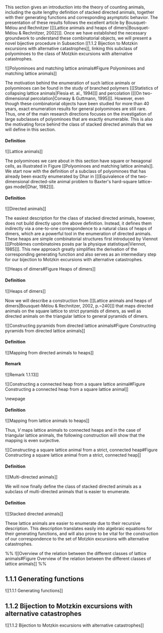 This section gives an introduction into the theory of counting animals, including the quite lengthy definition of stacked directed animals, together with their generating functions and corresponding asymptotic behavior. 
The presentation of these results follows the excellent article by Bousquet-Mélou and Rechnitzer \[[[Lattice animals and heaps of dimers|Bousquet-Mélou & Rechnitzer, 2002]]\]. 
Once we have established the necessary groundwork to understand these combinatorial objects, we will present a novel bijective procedure in Subsection [[1.1.2 Bijection to Motzkin excursions with alternative catastrophes]], linking this subclass of polyominoes to the class of Motzkin excursions with alternative catastrophes.

![[Polyominoes and matching lattice animals#Figure Polyominoes and matching lattice animals]]

The motivation behind the enumeration of such lattice animals or polyominoes can be found in the study of branched polymers \[[[Statistics of collapsing lattice animals|Flesia et. al., 1994]]\] and percolation \[[[On two-dimensional percolation|Conway & Guttmann, 1995]]\]. 
However, even though these combinatorial objects have been studied for more than 40 years, exact enumeration results for general polyominoes are still rare. 
Thus, one of the main research directions focuses on the investigation of large subclasses of polyominoes that are exactly enumerable. 
This is also the motivating force behind the class of stacked directed animals that we will define in this section.
#### Definition

![[Lattice animals]]

The polyominoes we care about in this section have square or hexagonal cells, as illustrated in Figure [[Polyominoes and matching lattice animals]]. 
We start now with the definition of a subclass of polyominoes that has already been exactly enumerated by Dhar in \[[[Equivalence of the two-dimensional directed-site animal problem to Baxter's hard-square lattice-gas model|Dhar, 1982]]\].
#### Definition

![[Directed animals]]

The easiest description for the class of stacked directed animals, however, does not build directly upon the above definition. 
Instead, it defines them indirectly via a one-to-one correspondence to a natural class of heaps of dimers, which are a powerful tool in the enumeration of directed animals. 
These heaps are simple combinatorial structures first introduced by Viennot \[[[Problèmes combinatoires posés par la physique statistique|Viennot, 1985]]\]. 
This new approach greatly simplifies the derivation of the corresponding generating function and also serves as an intermediary step for our bijection to Motzkin excursions with alternative catastrophes.

![[Heaps of dimers#Figure Heaps of dimers]]
#### Definition

![[Heaps of dimers]]

Now we will describe a construction from \[[[Lattice animals and heaps of dimers|Bousquet-Mélou & Rechnitzer, 2002, p.~240]]\] that maps directed animals on the square lattice to strict pyramids of dimers, as well as directed animals on the triangular lattice to general pyramids of dimers.

![[Constructing pyramids from directed lattice animals#Figure Constructing pyramids from directed lattice animals]]
#### Definition

![[Mapping from directed animals to heaps]]


#### Remark

![[Remark 1.1.13]]

![[Constructing a connected heap from a square lattice animal#Figure Constructing a connected heap from a square lattice animal]]

\newpage
#### Definition

![[Mapping from lattice animals to heaps]]

Thus, $V$ maps lattice animals to connected heaps and in the case of triangular lattice animals, the following construction will show that the mapping is even surjective. 

![[Constructing a square lattice animal from a strict, connected heap#Figure Constructing a square lattice animal from a strict, connected heap]]
#### Definition

![[Multi-directed animals]]

We will now finally define the class of stacked directed animals as a subclass of multi-directed animals that is easier to enumerate.
#### Definition

![[Stacked directed animals]]

These lattice animals are easier to enumerate due to their recursive description. This description translates easily into algebraic equations for their generating functions, and will also prove to be vital for the construction of our correspondence to the set of Motzkin excursions with alternative catastrophes.

%% ![[Overview of the relation between the different classes of lattice animals#Figure Overview of the relation between the different classes of lattice animals]] %%
## 1.1.1 Generating functions

![[1.1.1 Generating functions]]

## 1.1.2 Bijection to Motzkin excursions with alternative catastrophes

![[1.1.2 Bijection to Motzkin excursions with alternative catastrophes]]


